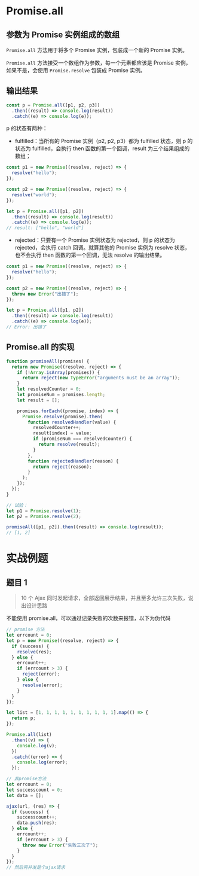 # Promise.all

## 参数为 Promise 实例组成的数组

`Promise.all` 方法用于将多个 Promise 实例，包装成一个新的 Promise 实例。

`Promise.all` 方法接受一个数组作为参数，每一个元素都应该是 Promise 实例，如果不是，会使用 `Promise.resolve` 包装成 Promise 实例。

## 输出结果

```js
const p = Promise.all([p1, p2, p3])
  .then((result) => console.log(result))
  .catch((e) => console.log(e));
```

p 的状态有两种：

- fulfilled：当所有的 Promise 实例（p2, p2, p3）都为 fulfilled 状态，则 p 的状态为 fulfilled，会执行 then 函数的第一个回调，result 为三个结果组成的数组；

```js
const p1 = new Promise((resolve, reject) => {
  resolve("hello");
});

const p2 = new Promise((resolve, reject) => {
  resolve("world");
});

let p = Promise.all([p1, p2])
  .then((result) => console.log(result))
  .catch((e) => console.log(e));
// result: ["hello", "world"]
```

- rejected：只要有一个 Promise 实例状态为 rejected，则 p 的状态为 rejected，会执行 catch 回调。就算其他的 Promise 实例为 resolve 状态，也不会执行 then 函数的第一个回调，无法 resolve 的输出结果。

```js
const p1 = new Promise((resolve, reject) => {
  resolve("hello");
});

const p2 = new Promise((resolve, reject) => {
  throw new Error("出错了");
});

let p = Promise.all([p1, p2])
  .then((result) => console.log(result))
  .catch((e) => console.log(e));
// Error: 出错了
```

## Promise.all 的实现

```js
function promiseAll(promises) {
  return new Promise((resolve, reject) => {
    if (!Array.isArray(promises)) {
      return reject(new TypeError("arguments must be an array"));
    }
    let resolvedCounter = 0;
    let promiseNum = promises.length;
    let result = [];

    promises.forEach((promise, index) => {
      Promise.resolve(promise).then(
        function resolvedHandler(value) {
          resolvedCounter++;
          result[index] = value;
          if (promiseNum === resolvedCounter) {
            return resolve(result);
          }
        },
        function rejectedHandler(reason) {
          return reject(reason);
        }
      );
    });
  });
}

// 试验：
let p1 = Promise.resolve(1);
let p2 = Promise.resolve(2);

promiseAll([p1, p2]).then((result) => console.log(result));
// [1, 2]
```

# 实战例题

## 题目 1

> 10 个 Ajax 同时发起请求，全部返回展示结果，并且至多允许三次失败，说出设计思路

不能使用 promise.all，可以通过记录失败的次数来报错，以下为伪代码

```js
// promise 方法
let errcount = 0;
let p = new Promise((resolve, reject) => {
  if (success) {
    resolve(res);
  } else {
    errcount++;
    if (errcount > 3) {
      reject(error);
    } else {
      resolve(error);
    }
  }
});

let list = [1, 1, 1, 1, 1, 1, 1, 1, 1, 1].map(() => {
  return p;
});

Promise.all(list)
  .then((v) => {
    console.log(v);
  })
  .catch((error) => {
    console.log(error);
  });

// 非promise方法
let errcount = 0;
let successcount = 0;
let data = [];

ajax(url, (res) => {
  if (success) {
    successcount++;
    data.push(res);
  } else {
    errcount++;
    if (errcount > 3) {
      throw new Error("失败三次了");
    }
  }
});
// 然后再并发是个ajax请求
```

